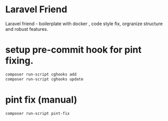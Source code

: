 # Laravel Friend

Laravel friend - boilerplate with docker , code style fix, orgranize structure and robust features.




# setup pre-commit hook for pint fixing.

```bash
composer run-script cghooks add
composer run-script cghooks update
```

# pint fix (manual)

```bash
composer run-script pint-fix
```
